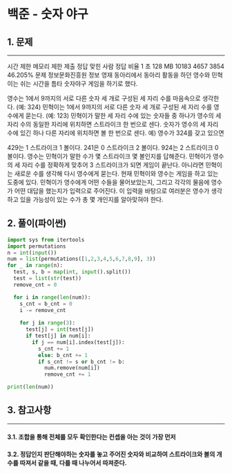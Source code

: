# 백준 - 숫자 야구

## 1. 문제
***
시간 제한	메모리 제한	제출	정답	맞힌 사람	정답 비율
1 초	128 MB	10183	4657	3854	46.205%
문제
정보문화진흥원 정보 영재 동아리에서 동아리 활동을 하던 영수와 민혁이는 쉬는 시간을 틈타 숫자야구 게임을 하기로 했다.

영수는 1에서 9까지의 서로 다른 숫자 세 개로 구성된 세 자리 수를 마음속으로 생각한다. (예: 324)
민혁이는 1에서 9까지의 서로 다른 숫자 세 개로 구성된 세 자리 수를 영수에게 묻는다. (예: 123)
민혁이가 말한 세 자리 수에 있는 숫자들 중 하나가 영수의 세 자리 수의 동일한 자리에 위치하면 스트라이크 한 번으로 센다. 숫자가 영수의 세 자리 수에 있긴 하나 다른 자리에 위치하면 볼 한 번으로 센다.
예) 영수가 324를 갖고 있으면 

429는 1 스트라이크 1 볼이다.
241은 0 스트라이크 2 볼이다.
924는 2 스트라이크 0 볼이다.
영수는 민혁이가 말한 수가 몇 스트라이크 몇 볼인지를 답해준다.
민혁이가 영수의 세 자리 수를 정확하게 맞추어 3 스트라이크가 되면 게임이 끝난다. 아니라면 민혁이는 새로운 수를 생각해 다시 영수에게 묻는다.
현재 민혁이와 영수는 게임을 하고 있는 도중에 있다. 민혁이가 영수에게 어떤 수들을 물어보았는지, 그리고 각각의 물음에 영수가 어떤 대답을 했는지가 입력으로 주어진다. 이 입력을 바탕으로 여러분은 영수가 생각하고 있을 가능성이 있는 수가 총 몇 개인지를 알아맞혀야 한다.

## 2. 풀이(파이썬)
```py
import sys from itertools 
import permutations 
n = int(input()) 
num = list(permutations([1,2,3,4,5,6,7,8,9], 3)) 
for _ in range(n): 
  test, s, b = map(int, input().split()) 
  test = list(str(test)) 
  remove_cnt = 0 

  for i in range(len(num)): 
    s_cnt = b_cnt = 0 
    i -= remove_cnt 
    
    for j in range(3): 
      test[j] = int(test[j]) 
      if test[j] in num[i]: 
        if j == num[i].index(test[j]): 
          s_cnt += 1 
          else: b_cnt += 1 
          if s_cnt != s or b_cnt != b: 
            num.remove(num[i]) 
            remove_cnt += 1 

print(len(num))
```

## 3. 참고사항
***
#### 3.1. 조합을 통해 전체를 모두 확인한다는 컨셉을 아는 것이 가장 먼저
#### 3.2. 정답인지 판단해야하는 숫자를 놓고 주어진 숫자와 비교하여 스트라이크와 볼의 개수를 따져서 같을 때, 다를 때 나누어서 따져준다.
